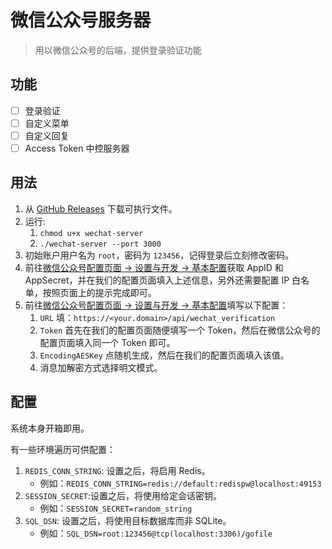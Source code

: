 # 微信公众号服务器
> 用以微信公众号的后端，提供登录验证功能

## 功能
+ [ ] 登录验证
+ [ ] 自定义菜单
+ [ ] 自定义回复
+ [ ] Access Token 中控服务器

## 用法
1. 从 [GitHub Releases](https://github.com/songquanpeng/wechat-server/releases/latest) 下载可执行文件。
2. 运行: 
   1. `chmod u+x wechat-server`
   2. `./wechat-server --port 3000`
3. 初始账户用户名为 `root`，密码为 `123456`，记得登录后立刻修改密码。
4. 前往[微信公众号配置页面 -> 设置与开发 -> 基本配置](https://mp.weixin.qq.com/)获取 AppID 和 AppSecret，并在我们的配置页面填入上述信息，另外还需要配置 IP 白名单，按照页面上的提示完成即可。
5. 前往[微信公众号配置页面 -> 设置与开发 -> 基本配置](https://mp.weixin.qq.com/)填写以下配置：
   1. `URL` 填：`https://<your.domain>/api/wechat_verification`
   2. `Token` 首先在我们的配置页面随便填写一个 Token，然后在微信公众号的配置页面填入同一个 Token 即可。
   3. `EncodingAESKey` 点随机生成，然后在我们的配置页面填入该值。
   4. 消息加解密方式选择明文模式。

## 配置
系统本身开箱即用。

有一些环境遍历可供配置：
1. `REDIS_CONN_STRING`: 设置之后，将启用 Redis。
   + 例如：`REDIS_CONN_STRING=redis://default:redispw@localhost:49153`
2. `SESSION_SECRET`:设置之后，将使用给定会话密钥。
   + 例如：`SESSION_SECRET=random_string`
3. `SQL_DSN`: 设置之后，将使用目标数据库而非 SQLite。
   + 例如：`SQL_DSN=root:123456@tcp(localhost:3306)/gofile`